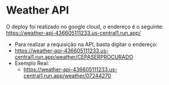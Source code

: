 
# Weather API

O deploy foi realizado no google cloud, o endereço é o seguinte:
https://weather-api-436605111233.us-central1.run.app/

- Para realizar a requisição na API, basta digitar o endereço:
- https://weather-api-436605111233.us-central1.run.app/weather/CEPASERPROCURADO
- Exemplo Real:
  - https://weather-api-436605111233.us-central1.run.app/weather/07244270